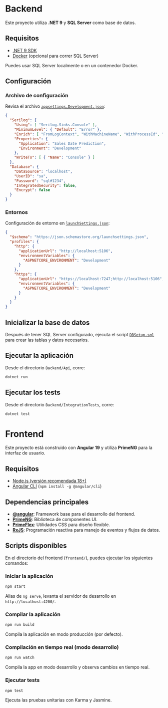 # Backend

Este proyecto utiliza **.NET 9** y **SQL Server** como base de datos.

## Requisitos

- [.NET 9 SDK](https://dotnet.microsoft.com/en-us/download)
- [Docker](https://www.docker.com/) (opcional para correr SQL Server)

Puedes usar SQL Server localmente o en un contenedor Docker.

## Configuración

### Archivo de configuración

Revisa el archivo [`appsettings.Development.json`](Backend/Api/appsettings.Development.json):

```json
{
  "Serilog": {
    "Using": [ "Serilog.Sinks.Console" ],
    "MinimumLevel": { "Default": "Error" },
    "Enrich": [ "FromLogContext", "WithMachineName", "WithProcessId", "WithThreadId" ],
    "Properties": {
      "Application": "Sales Date Prediction",
      "Environment": "Development"
    },
    "WriteTo": [ { "Name": "Console" } ]
  },
  "Database": {
    "DataSource": "localhost",
    "UserID": "sa",
    "Password": "sql#1234",
    "IntegratedSecurity": false,
    "Encrypt": false
  }
}
```

### Entornos

Configuración de entorno en [`launchSettings.json`](Backend/Api/Properties/launchSettings.json):

```json
{
  "$schema": "https://json.schemastore.org/launchsettings.json",
  "profiles": {
    "http": {
      "applicationUrl": "http://localhost:5106",
      "environmentVariables": {
        "ASPNETCORE_ENVIRONMENT": "Development"
      }
    },
    "https": {
      "applicationUrl": "https://localhost:7247;http://localhost:5106",
      "environmentVariables": {
        "ASPNETCORE_ENVIRONMENT": "Development"
      }
    }
  }
}
```

## Inicializar la base de datos

Después de tener SQL Server configurado, ejecuta el script [`DBSetup.sql`](Backend/DBSetup.sql) para crear las tablas y datos necesarios.

## Ejecutar la aplicación

Desde el directorio `Backend/Api`, corre:

```bash
dotnet run
```

## Ejecutar los tests

Desde el directorio `Backend/IntegrationTests`, corre:

```bash
dotnet test
```

# Frontend

Este proyecto está construido con **Angular 19** y utiliza **PrimeNG** para la interfaz de usuario.

## Requisitos

- [Node.js (versión recomendada 18+)](https://nodejs.org/)
- [Angular CLI](https://angular.io/cli) (`npm install -g @angular/cli`)

## Dependencias principales

- **[@angular](https://angular.io/)**: Framework base para el desarrollo del frontend.
- **[PrimeNG](https://www.primefaces.org/primeng/)**: Biblioteca de componentes UI.
- **[PrimeFlex](https://www.primefaces.org/primeflex/)**: Utilidades CSS para diseño flexible.
- **[RxJS](https://rxjs.dev/)**: Programación reactiva para manejo de eventos y flujos de datos.

## Scripts disponibles

En el directorio del frontend (`frontend/`), puedes ejecutar los siguientes comandos:

### Iniciar la aplicación

```bash
npm start
```

Alias de `ng serve`, levanta el servidor de desarrollo en `http://localhost:4200/`.

### Compilar la aplicación

```bash
npm run build
```

Compila la aplicación en modo producción (por defecto).

### Compilación en tiempo real (modo desarrollo)

```bash
npm run watch
```

Compila la app en modo desarrollo y observa cambios en tiempo real.

### Ejecutar tests

```bash
npm test
```

Ejecuta las pruebas unitarias con Karma y Jasmine.

